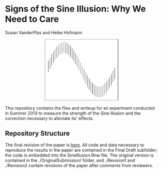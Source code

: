 # Signs of the Sine Illusion: Why We Need to Care
Susan VanderPlas and Heike Hofmann  

<div align='center'><img src="figure/fig-origillusion.png", width='50%', title='Sine Illusion', alt='Image of the original sine illusion'></div>

This repository contains the files and writeup for an experiment conducted in Summer 2013 to measure the strength of the Sine Illusion and the correction necessary to alleviate its' effects. 

## Repository Structure

The final revision of the paper is [here](https://github.com/srvanderplas/sine-illusion/raw/master/Final%20Draft/SineIllusion.pdf). All code and data necessary to reproduce the results in the paper are contained in the Final Draft subfolder; the code is embedded into the SineIllusion.Rnw file. The original version is contained in the ./OriginalSubmission/ folder, and ./Revision1 and ./Revision2 contain revisions of the paper after comments from reviewers. 
